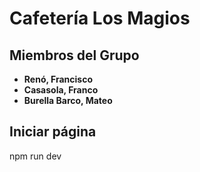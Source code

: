 # Cafetería Los Magios

## Miembros del Grupo
- **Renó, Francisco**
- **Casasola, Franco**
- **Burella Barco, Mateo**

## Iniciar página
npm run dev 
